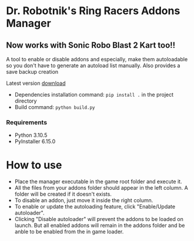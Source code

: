 # Dr. Robotnik's Ring Racers Addons Manager
## Now works with Sonic Robo Blast 2 Kart too!!
A tool to enable or disable addons and especially, make them autoloadable so you don't have to generate an autoload list manually.
Also provides a save backup creation

Latest version [download](https://github.com/Sanghelyos/dr-robotnik-ring-racers-addons-manager/releases/latest)

- Dependencies installation command: `pip install .` in the project directory
- Build command: `python build.py`

### Requirements
- Python 3.10.5
- PyInstaller 6.15.0

# How to use
- Place the manager executable in the game root folder and execute it.
- All the files from your addons folder should appear in the left column. A folder will be created if it doesn't exists.
- To disable an addon, just move it inside the right column.
- To enable or update the autoloading feature, click "Enable/Update autoloader".
- Clicking "Disable autoloader" will prevent the addons to be loaded on launch. But all enabled addons will remain in the addons folder and be anble to be enabled from the in game loader.
